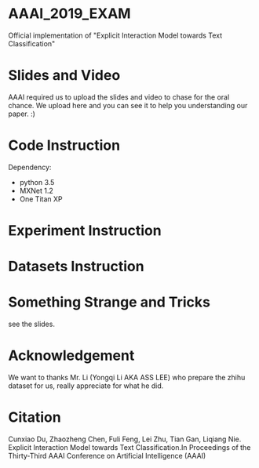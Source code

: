 # AAAI_2019_EXAM
Official implementation of "Explicit Interaction Model towards Text Classification"

# Slides and Video

AAAI required us to upload the slides and video to chase for the oral chance. We upload here and you can see it to help you understanding our paper. :)

# Code Instruction

Dependency:
- python 3.5
- MXNet  1.2
- One Titan XP
# Experiment Instruction

# Datasets Instruction

# Something Strange and Tricks

see the slides.
# Acknowledgement

We want to thanks Mr. Li (Yongqi Li AKA ASS LEE) who prepare the zhihu dataset for us, really appreciate for what he did.

# Citation

Cunxiao Du, Zhaozheng Chen, Fuli Feng, Lei Zhu, Tian Gan, Liqiang Nie. Explicit Interaction Model towards Text Classification.In Proceedings of the Thirty-Third AAAI Conference on Artificial Intelligence (AAAI)
